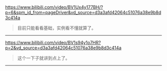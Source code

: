 
https://www.bilibili.com/video/BV1Ux4y177BH/?p=6&spm_id_from=pageDriver&vd_source=d3a3afd42064c51076a38e9b8d3c414a

> 目前只能看看基础，实例看不懂就算了。


---

https://www.bilibili.com/video/BV1s94y1o7HR?p=2&vd_source=d3a3afd42064c51076a38e9b8d3c414a

> 这个一下子就讲到点上了。

---

